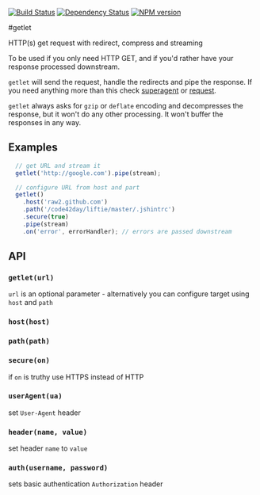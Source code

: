 [![Build Status](https://secure.travis-ci.org/code42day/getlet.png)](http://travis-ci.org/code42day/getlet)
[![Dependency Status](https://gemnasium.com/code42day/getlet.png)](https://gemnasium.com/code42day/getlet)
[![NPM version](https://badge.fury.io/js/getlet.png)](http://badge.fury.io/js/getlet)

#getlet

HTTP(s) get request with redirect, compress and streaming

To be used if you only need HTTP GET, and if you'd rather have your response processed downstream.

`getlet` will send the request, handle the redirects and pipe the response.
If you need anything more than this check [superagent] or [request].

`getlet` always asks for `gzip` or `deflate` encoding and decompresses the response,
but it won't do any other processing. It won't buffer the responses in any way.

## Examples

```javascript
  // get URL and stream it
  getlet('http://google.com').pipe(stream);

  // configure URL from host and part
  getlet()
    .host('raw2.github.com')
    .path('/code42day/liftie/master/.jshintrc')
    .secure(true)
    .pipe(stream)
    .on('error', errorHandler); // errors are passed downstream
```

## API


### `getlet(url)`

`url` is an optional parameter - alternatively you can configure target using `host` and `path`

### `host(host)`

### `path(path)`

### `secure(on)`

if `on` is truthy use HTTPS instead of HTTP

### `userAgent(ua)`

set `User-Agent` header

### `header(name, value)`

set header `name` to `value`

### `auth(username, password)`

sets basic authentication `Authorization` header

[request]: https://github.com/mikeal/request
[superagent]: http://visionmedia.github.io/superagent/